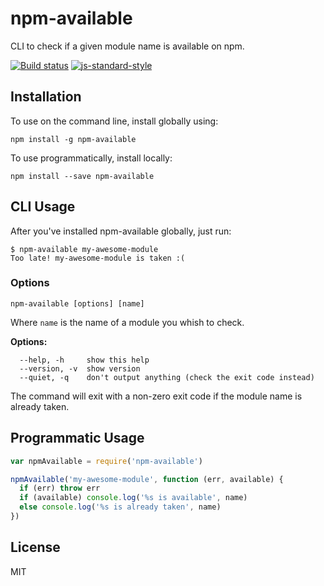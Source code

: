 # npm-available

CLI to check if a given module name is available on npm.

[![Build status](https://travis-ci.org/watson/npm-available.svg?branch=master)](https://travis-ci.org/watson/npm-available)
[![js-standard-style](https://img.shields.io/badge/code%20style-standard-brightgreen.svg?style=flat)](https://github.com/feross/standard)

## Installation

To use on the command line, install globally using:

```
npm install -g npm-available
```

To use programmatically, install locally:

```
npm install --save npm-available
```

## CLI Usage

After you've installed npm-available globally, just run:

```
$ npm-available my-awesome-module
Too late! my-awesome-module is taken :(
```

### Options

```
npm-available [options] [name]
```

Where `name` is the name of a module you whish to check.

**Options:**

```
  --help, -h     show this help
  --version, -v  show version
  --quiet, -q    don't output anything (check the exit code instead)
```

The command will exit with a non-zero exit code if the module name is
already taken.

## Programmatic Usage

```js
var npmAvailable = require('npm-available')

npmAvailable('my-awesome-module', function (err, available) {
  if (err) throw err
  if (available) console.log('%s is available', name)
  else console.log('%s is already taken', name)
})
```

## License

MIT
